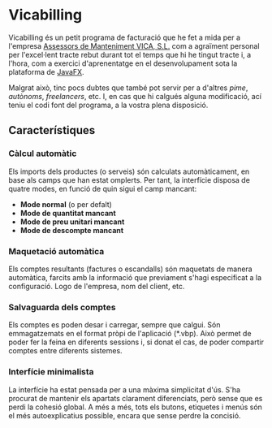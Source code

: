 # Vicabilling

Vicabilling és un petit programa de facturació que he fet a mida per a l'empresa [Assessors de Manteniment VICA, S.L.](http://vica.cat)
com a agraïment personal per l'excel·lent tracte rebut durant tot el temps que hi he tingut tracte i, a l'hora, com a 
exercici d'aprenentatge en el desenvolupament sota la plataforma de [JavaFX](https://en.wikipedia.org/wiki/JavaFX).

Malgrat això, tinc pocs dubtes que també pot servir per a d'altres *pime*, *autònoms*, *freelancers*, etc. I, en cas que
hi calgués alguna modificació, ací teniu el codi font del programa, a la vostra plena disposició.

## Característiques

### Càlcul automàtic

Els imports dels productes (o serveis) són calculats automàticament, en base als camps que han estat omplerts. Per tant,
la interfície disposa de quatre modes, en funció de quin sigui el camp mancant:

* **Mode normal** (o per defalt)
* **Mode de quantitat mancant**
* **Mode de preu unitari mancant**
* **Mode de descompte mancant**

### Maquetació automàtica

Els comptes resultants (factures o escandalls) són maquetats de manera automàtica, farcits amb la informació que
previament s'hagi especificat a la configuració. Logo de l'empresa, nom del client, etc.

### Salvaguarda dels comptes

Els comptes es poden desar i carregar, sempre que calgui. Són emmagatzemats en el format pròpi de l'aplicació
(*.vbp). Això permet de poder fer la feina en diferents sessions i, si donat el cas, de poder compartir comptes entre
diferents sistemes.

### Interfície minimalista

La interfície ha estat pensada per a una màxima simplicitat d'ús. S'ha procurat de mantenir els apartats clarament
diferenciats, però sense que es perdi la cohesió global. A més a més, tots els butons, etiquetes i menús són el més 
autoexplicatius possible, encara que sense perdre la concisió.
